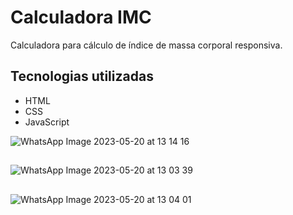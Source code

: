 # Calculadora IMC

Calculadora para cálculo de índice de massa corporal responsiva.

## Tecnologias utilizadas
 
 - HTML
 - CSS
 - JavaScript

![WhatsApp Image 2023-05-20 at 13 14 16](https://github.com/Mateussnts/frontend-noob-to-pro/assets/40031501/c5d84021-7ab4-4d65-9e56-e9e5687815e2)
##
![WhatsApp Image 2023-05-20 at 13 03 39](https://github.com/Mateussnts/frontend-noob-to-pro/assets/40031501/628f2b5d-0afa-4bf2-b7d4-5a5be97328e1)
##
![WhatsApp Image 2023-05-20 at 13 04 01](https://github.com/Mateussnts/frontend-noob-to-pro/assets/40031501/6df8b276-ad7c-4b7c-99a9-f7ba9b650bac)
